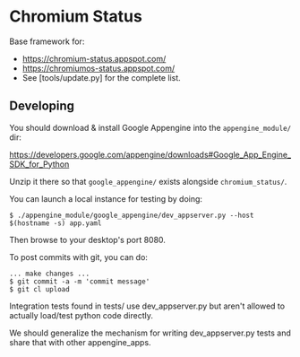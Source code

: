# Chromium Status

Base framework for:

* https://chromium-status.appspot.com/
* https://chromiumos-status.appspot.com/
* See [tools/update.py] for the complete list.

## Developing

You should download & install Google Appengine into the `appengine_module/` dir:

https://developers.google.com/appengine/downloads#Google_App_Engine_SDK_for_Python

Unzip it there so that `google_appengine/` exists alongside `chromium_status/`.

You can launch a local instance for testing by doing:

```
$ ./appengine_module/google_appengine/dev_appserver.py --host $(hostname -s) app.yaml
```

Then browse to your desktop's port 8080.

To post commits with git, you can do:

```
... make changes ...
$ git commit -a -m 'commit message'
$ git cl upload
```

Integration tests found in tests/ use dev_appserver.py
but aren't allowed to actually load/test python code directly.

We should generalize the mechanism for writing dev_appserver.py tests
and share that with other appengine_apps.
